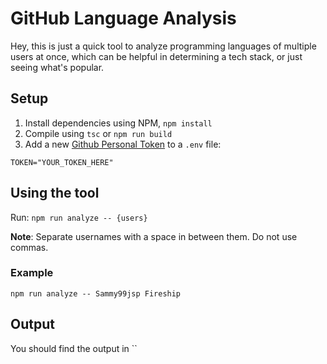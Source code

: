 # GitHub Language Analysis

Hey, this is just a quick tool to analyze
programming languages of multiple users at once,
which can be helpful in determining a tech stack,
or just seeing what's popular.

## Setup

1. Install dependencies using NPM, `npm install`
2. Compile using `tsc` or `npm run build`
3. Add a new [Github Personal Token](https://github.com/settings/tokens) to a `.env` file:
```
TOKEN="YOUR_TOKEN_HERE"
```


## Using the tool
Run: `npm run analyze -- {users}`

**Note**: Separate usernames with a space in between them. Do not use commas.

### Example

```shell
npm run analyze -- Sammy99jsp Fireship
```

## Output
You should find the output in  ``

